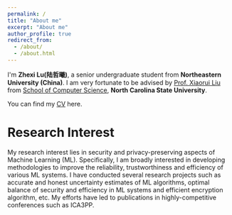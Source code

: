```yaml
---
permalink: /
title: "About me"
excerpt: "About me"
author_profile: true
redirect_from: 
  - /about/
  - /about.html
---
```


I'm **Zhexi Lu(陆哲曦)**, a senior undergraduate student from **Northeastern University (China)**. I am very fortunate to be advised by [Prof. Xiaorui Liu](https://sites.google.com/ncsu.edu/xiaorui) from [School of Computer Science](https://csc.ncsu.edu/), **North Carolina State University**.

You can find my [CV](https://github.com/Whitepinkwolf/zhexilu.github.io/blob/master/files/CV.pdf) here.

Research Interest
======
My research interest lies in security and privacy-preserving aspects of Machine Learning (ML). Specifically, I am broadly interested in developing methodologies to improve the reliability, trustworthiness and efficiency of various ML systems. I have conducted several research projects such as accurate and honest uncertainty estimates of ML algorithms, optimal balance of security and efficiency in ML systems and efficient encryption algorithm, etc. My efforts have led to publications in highly-competitive conferences such as ICA3PP.


